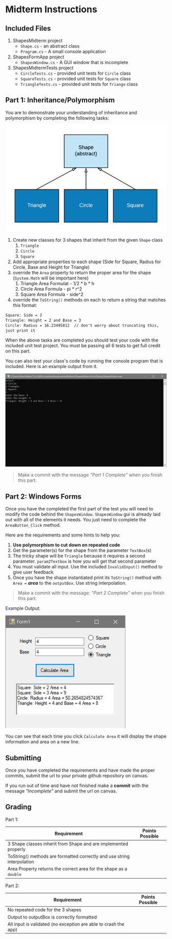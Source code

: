 # Midterm Instructions #

## Included Files ##

1. ShapesMidterm project
    * `Shape.cs` - an abstract class
    * `Program.cs` - A small console application
2. ShapesFormApp project
   * `ShapesWindow.cs` - A GUI window that is incomplete
3. ShapesMidtermTests project
   * `CircleTests.cs` - provided unit tests for `Circle` class
   * `SquareTests.cs` - provided unit tests for `Square` class
   * `TriangleTests.cs` - provided unit tests for `Triange` class

## Part 1: Inheritance/Polymorphism ##

You are to demonstrate your understanding of inheritance and polymorphism by completing the following tasks:

![Shape Class Diagram](images/shape-class-diagram.png)

1. Create new classes for 3 shapes that inherit from the given `Shape` class
   1. `Triangle`
   2. `Circle`
   3. `Square`
2. Add appropriate properties to each shape (Side for Square, Radius for Circle, Base and Height for Triangle)
3. override the `Area` property to return the proper area for the shape  (`System.Math` will be important here)
   1. Triangle Area Formulat - 1/2 * b * h
   2. Circle Area Formula - pi * r^2
   3. Square Area Formula - side^2
4. override the `ToString()` methods on each to return a string that matches this format:

```[output]
Square: Side = 2
Triangle: Height = 2 and Base = 3
Circle: Radius = 16.23495812  // don't worry about truncating this, just print it
```

When the above tasks are completed you should test your code with the included unit test project.
You must be passing all 6 tests to get full credit on this part.

You can also test your class's code by running the console program that is included. Here is an example output from it.

![Console App Screenshot](images/shapes-console-screenshot.png)

>Make a commit with the message *"Part 1 Complete"* when you finish this part.

## Part 2: Windows Forms ##

Once you have the completed the first part of the test you will need to modify the code behind the `ShapesWindow`.
`ShapesWindow` gui is already laid out with all of the elements it needs. You just need to complete the `AreaButton_Click` method.

Here are the requirements and some hints to help you:

1. **Use polymorphism to cut down on repeated code**
2. Get the parameter(s) for the shape from the parameter `TextBox`(s)
3. The tricky shape will be `Triangle` because it requires a second parameter. `param2Textbox` is how you will get that second parameter
4. You must validate all input. Use the included `InvalidInput()` method to give user feedback
5. Once you have the shape instantiated print its `ToString()` method with ` Area = ` ***area*** to the `outputBox`. Use string interpolation.

>Make a commit with the message: *"Part 2 Complete"* when you finish this part.

Example Output:

![Example GUI](images/shapes-gui-screenshot.png)

You can see that each time you click `Calculate Area` it will display the shape information and area on a new line.

## Submitting ##

Once you have completed the requirements and have made the proper commits, submit the url to your private github repository on canvas.

If you run out of time and have not finished make a **commit** with the message *"Incomplete"* and submit the url on canvas.

## Grading ##

Part 1:

| Requirement | Points Possible |
| ----------- | --------------- |
| 3 Shape classes inherit from Shape and are implemented properly | |
| ToString() methods are formatted correctly and use string interpolation | |
| Area Property returns the correct area for the shape as a `double` | |

Part 2:

| Requirement | Points Possible |
| ----------- | --------------- |
| No repeated code for the 3 shapes | |
| Output to outputBox is correctly formatted | |
| All input is validated (no exception are able to crash the app) | |
